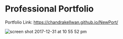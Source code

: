 # Professional Portfolio

Portfolio Link: https://chandrakellwan.github.io/NewPort/

![screen shot 2017-12-31 at 10 55 52 pm](https://user-images.githubusercontent.com/25890329/34752913-15e9a904-f583-11e7-9a4a-7bd3dc01c09e.png)
